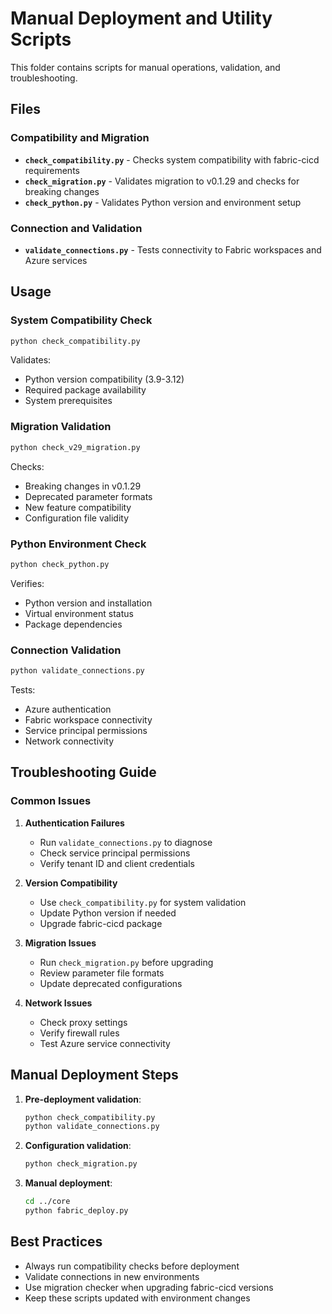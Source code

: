 # Manual Deployment and Utility Scripts

This folder contains scripts for manual operations, validation, and troubleshooting.

## Files

### Compatibility and Migration
- **`check_compatibility.py`** - Checks system compatibility with fabric-cicd requirements
- **`check_migration.py`** - Validates migration to v0.1.29 and checks for breaking changes
- **`check_python.py`** - Validates Python version and environment setup

### Connection and Validation
- **`validate_connections.py`** - Tests connectivity to Fabric workspaces and Azure services

## Usage

### System Compatibility Check
```bash
python check_compatibility.py
```
Validates:
- Python version compatibility (3.9-3.12)
- Required package availability
- System prerequisites

### Migration Validation
```bash
python check_v29_migration.py
```
Checks:
- Breaking changes in v0.1.29
- Deprecated parameter formats
- New feature compatibility
- Configuration file validity

### Python Environment Check
```bash
python check_python.py
```
Verifies:
- Python version and installation
- Virtual environment status
- Package dependencies

### Connection Validation
```bash
python validate_connections.py
```
Tests:
- Azure authentication
- Fabric workspace connectivity
- Service principal permissions
- Network connectivity

## Troubleshooting Guide

### Common Issues

1. **Authentication Failures**
   - Run `validate_connections.py` to diagnose
   - Check service principal permissions
   - Verify tenant ID and client credentials

2. **Version Compatibility**
   - Use `check_compatibility.py` for system validation
   - Update Python version if needed
   - Upgrade fabric-cicd package

3. **Migration Issues**
   - Run `check_migration.py` before upgrading
   - Review parameter file formats
   - Update deprecated configurations

4. **Network Issues**
   - Check proxy settings
   - Verify firewall rules
   - Test Azure service connectivity

## Manual Deployment Steps

1. **Pre-deployment validation**:
   ```bash
   python check_compatibility.py
   python validate_connections.py
   ```

2. **Configuration validation**:
   ```bash
   python check_migration.py
   ```

3. **Manual deployment**:
   ```bash
   cd ../core
   python fabric_deploy.py
   ```

## Best Practices

- Always run compatibility checks before deployment
- Validate connections in new environments
- Use migration checker when upgrading fabric-cicd versions
- Keep these scripts updated with environment changes